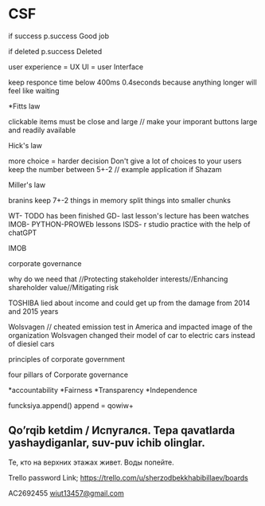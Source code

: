 # CSF

if success 
    p.success Good job
  
  if deleted
    p.success Deleted

user experience = UX
UI = user Interface


keep responce time below 400ms 0.4seconds 
because anything longer will feel like waiting 


*Fitts law

clickable items must be close and large
// make your imporant buttons large and readily available

Hick's law

more choice = harder decision
Don't give a lot of choices to your users
keep the number between 5+-2 // example application if Shazam


Miller's law

branins keep 7+-2 things in memory
split things into smaller chunks 

WT- TODO has been finished
GD- last lesson's lecture has been watches
IMOB-
PYTHON-PROWEb lessons 
ISDS- r studio practice with the help of chatGPT



IMOB

corporate governance 

why do we need that //Protecting stakeholder interests//Enhancing shareholder value//Mitigating risk


TOSHIBA lied about income and could get up from the damage from 2014 and 2015 years

Wolsvagen // cheated emission test in America and impacted image of the organization 
Wolsvagen changed their model of car to electric cars instead of diesiel cars

principles of corporate government 

four pillars of Corporate governance 

*accountability
*Fairness
*Transparency
*Independence


funcksiya.append()
append = qowiw+



Qo’rqib ketdim / Испугался.
Tepa qavatlarda yashaydiganlar, suv-puv ichib olinglar.
-
Те, кто на верхних этажах живет. Воды попейте.




Trello password
Link; https://trello.com/u/sherzodbekkhabibillaev/boards

AC2692455
wiut13457@gmail.com
